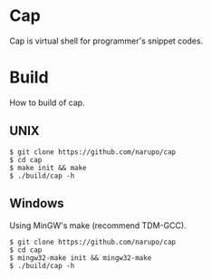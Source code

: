 # Cap

Cap is virtual shell for programmer's snippet codes.

# Build

How to build of cap.

## UNIX

    $ git clone https://github.com/narupo/cap
    $ cd cap
    $ make init && make
    $ ./build/cap -h


## Windows

Using MinGW's make (recommend TDM-GCC).

    $ git clone https://github.com/narupo/cap
    $ cd cap
    $ mingw32-make init && mingw32-make
    $ ./build/cap -h   

